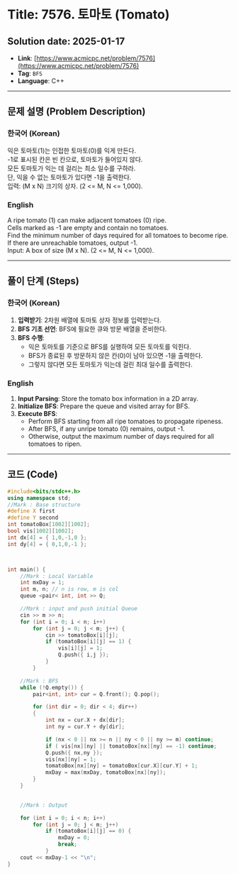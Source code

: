 # Title: 7576. 토마토 (Tomato)

## Solution date: 2025-01-17
* **Link**: [https://www.acmicpc.net/problem/7576](https://www.acmicpc.net/problem/7576)
* **Tag**: `BFS`
* **Language**: C++

---

## 문제 설명 (Problem Description)
### 한국어 (Korean)
익은 토마토(1)는 인접한 토마토(0)를 익게 만든다.  
-1로 표시된 칸은 빈 칸으로, 토마토가 들어있지 않다.  
모든 토마토가 익는 데 걸리는 최소 일수를 구하라.  
단, 익을 수 없는 토마토가 있다면 -1을 출력한다.  
입력: \(M x N\) 크기의 상자. \(2 <= M, N <= 1,000\).

### English
A ripe tomato (1) can make adjacent tomatoes (0) ripe.  
Cells marked as -1 are empty and contain no tomatoes.  
Find the minimum number of days required for all tomatoes to become ripe.  
If there are unreachable tomatoes, output -1.  
Input: A box of size \(M x N\). \(2 <= M, N <= 1,000\).

---

## 풀이 단계 (Steps)
### 한국어 (Korean)
1. **입력받기**: 2차원 배열에 토마토 상자 정보를 입력받는다.  
2. **BFS 기초 선언**: BFS에 필요한 큐와 방문 배열을 준비한다.  
3. **BFS 수행**:  
   - 익은 토마토를 기준으로 BFS를 실행하여 모든 토마토를 익힌다.  
   - BFS가 종료된 후 방문하지 않은 칸(0)이 남아 있으면 -1을 출력한다.  
   - 그렇지 않다면 모든 토마토가 익는데 걸린 최대 일수를 출력한다.

### English
1. **Input Parsing**: Store the tomato box information in a 2D array.  
2. **Initialize BFS**: Prepare the queue and visited array for BFS.  
3. **Execute BFS**:  
   - Perform BFS starting from all ripe tomatoes to propagate ripeness.  
   - After BFS, if any unripe tomato (0) remains, output -1.  
   - Otherwise, output the maximum number of days required for all tomatoes to ripen.

---

## 코드 (Code)
```cpp
#include<bits/stdc++.h>
using namespace std;
//Mark : Base structure
#define X first
#define Y second
int tomatoBox[1002][1002];
bool vis[1002][1002];
int dx[4] = { 1,0,-1,0 };
int dy[4] = { 0,1,0,-1 };



int main() {
	//Mark : Local Variable
	int mxDay = 1;
	int m, n; // n is row, m is col
	queue <pair< int, int >> Q;

	//Mark : input and push initial Queue
	cin >> m >> n;
	for (int i = 0; i < n; i++)
		for (int j = 0; j < m; j++) {
			cin >> tomatoBox[i][j];
			if (tomatoBox[i][j] == 1) {
				vis[i][j] = 1;
				Q.push({ i,j });
			}
		}

	//Mark : BFS 
	while (!Q.empty()) {
		pair<int, int> cur = Q.front(); Q.pop();

		for (int dir = 0; dir < 4; dir++)
		{
			int nx = cur.X + dx[dir];
			int ny = cur.Y + dy[dir];

			if (nx < 0 || nx >= n || ny < 0 || ny >= m) continue;
			if ( vis[nx][ny] || tomatoBox[nx][ny] == -1) continue;
			Q.push({ nx,ny });
			vis[nx][ny] = 1;
			tomatoBox[nx][ny] = tomatoBox[cur.X][cur.Y] + 1;
			mxDay = max(mxDay, tomatoBox[nx][ny]);
		}
	}

	
	//Mark : Output

	for (int i = 0; i < n; i++)
		for (int j = 0; j < m; j++)
			if (tomatoBox[i][j] == 0) {
				mxDay = 0;
				break;
			}
	cout << mxDay-1 << "\n";
}

